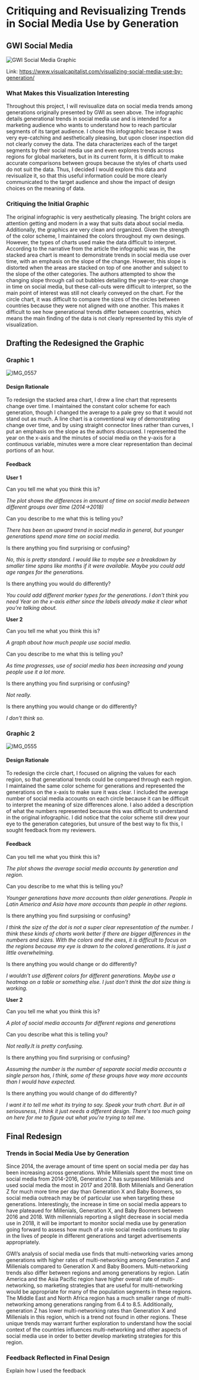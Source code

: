 # Critiquing and Revisualizing Trends in Social Media Use by Generation

## GWI Social Media 


![GWI Social Media Graphic](https://user-images.githubusercontent.com/93174933/141027287-fb30d021-e1ee-4df1-94b8-1875a2bfb901.PNG)

Link: https://www.visualcapitalist.com/visualizing-social-media-use-by-generation/


### What Makes this Visualization Interesting
Throughout this project, I will revisualize data on social media trends among generations originally presented by GWI as seen above. The infographic details generational trends in social media use and is intended for a marketing audience who wants to understand how to reach particular segments of its target audience. I chose this infographic because it was very eye-catching and aesthetically pleasing, but upon closer inspection did not clearly convey the data. The data characterizes each of the target segments by their social media use and even explores trends across regions for global marketers, but in its current form, it is difficult to make accurate comparisons between groups because the styles of charts used do not suit the data. Thus, I decided I would explore this data and revisualize it, so that this useful information could be more clearly communicated to the target audience and show the impact of design choices on the meaning of data. 

### Critiquing the Initial Graphic

The original infographic is very aesthetically pleasing. The bright colors are attention getting and modern in a way that suits data about social media. Additionally, the graphics are very clean and organized. Given the strength of the color scheme, I maintained the colors throughout my own desings. However, the types of charts used make the data difficult to interpret. According to the narrative from the article the infographic was in, the stacked area chart is meant to demonstrate trends in social media use over time, with an emphasis on the slope of the change. However, this slope is distorted when the areas are stacked on top of one another and subject to the slope of the other categories. The authors attempted to show the changing slope through call out bubbles detailing the year-to-year change in time on social media, but these call-outs were difficult to interpret, so the main point of interest was still not clearly conveyed on the chart. For the circle chart, it was difficult to compare the sizes of the circles between countries because they were not aligned with one another. This makes it difficult to see how generational trends differ between countries, which means the main finding of the data is not clearly represented by this style of visualization.

## Drafting the Redesigned the Graphic

### Graphic 1
![IMG_0557](https://user-images.githubusercontent.com/93174933/141028382-457fbb7b-3989-4fb8-828f-376a3d9405b3.jpg)

 
#### Design Rationale
To redesign the stacked area chart, I drew a line chart that represents change over time. I maintained the constant color scheme for each generation, though I changed the average to a pale grey so that it would not stand out as much. A line chart is a conventional way of demonstrating change over time, and by using straight connector lines rather than curves, I put an emphasis on the slope as the authors discussed. I represented the year on the x-axis and the minutes of social media on the y-axis for a continuous variable, minutes were a more clear representation than decimal portions of an hour. 
 
#### Feedback

**User 1**

Can you tell me what you think this is?

_The plot shows the differences in amount of time on social media between different groups over time (2014->2018)_

Can you describe to me what this is telling you? 


_There has been an upward trend in social media in general, but younger generations spend more time on social media._

Is there anything you find surprising or confusing?

_No, this is pretty standard. I would like to maybe see a breakdown by smaller time spans like months if it were available. Maybe you could add age ranges for the generations._

Is there anything you would do differently?

_You could add different marker types for the generations. I don't think you need Year on the x-axis either since the labels already make it clear what you're talking about._

**User 2**

Can you tell me what you think this is?


_A graph about how much people use social media._

Can you describe to me what this is telling you?

_As time progresses, use of social media has been increasing and young people use it a lot more._

Is there anything you find surprising or confusing?

_Not really._

Is there anything you would change or do differently?

_I don't think so._

### Graphic 2
![IMG_0555](https://user-images.githubusercontent.com/93174933/141028431-a8dccb70-8a3a-40d2-9a6e-214a366b4592.jpg)

 
#### Design Rationale
To redesign the circle chart, I focused on aligning the values for each region, so that generational trends could be compared through each region. I maintained the same color scheme for generations and represented the generations on the x-axis to make sure it was clear. I included the average number of social media accounts on each circle because it can be difficult to interpret the meaning of size differences alone. I also added a description of what the numbers represented because this was difficult to understand in the original infographic. I did notice that the color scheme still drew your eye to the generation categories, but unsure of the best way to fix this, I sought feedback from my reviewers.
 
#### Feedback

Can you tell me what you think this is?

_The plot shows the average social media accounts by generation and region._

Can you describe to me what this is telling you?

_Younger generations have more accounts than older generations. People in Latin America and Asia have more accounts than people in other regions._

Is there anything you find surpsising or confusing?

_I think the size of the dot is not a super clear representation of the number. I think these kinds of charts work better if there are bigger differences in the numbers and sizes. With the colors and the axes, it is difficult to focus on the regions because my eye is drawn to the colored generations. It is just a little overwhelming._

Is there anything you would change or do differently?

_I wouldn't use different colors for different generations. Maybe use a heatmap on a table or something else. I just don't think the dot size thing is working._

**User 2**

Can you tell me what you think this is?

_A plot of social media accounts for different regions and generations_

Can you describe what this is telling you?

_Not really.It is pretty confusing._

Is there anything you find surprising or confusing?

_Assuming the number is the number of separate social media accounts a single person has, I think, some of these groups have way more accounts than I would have expected._

Is there anything you would change of do differently?

_I want it to tell me what its trying to say. Speak your truth chart. But in all seriousness, I think it just needs a different design. There's too much going on here for me to figure out what  you're trying to tell me._

## Final Redesign

### Trends in Social Media Use by Generation

<div class="flourish-embed flourish-chart" data-src="visualisation/7779922"><script src="https://public.flourish.studio/resources/embed.js"></script></div>

Since 2014, the average amount of time spent on social media per day has been increasing across generations. While Millenials spent the most time on social media from 2014-2016, Generation Z has surpassed Millenials and used social media the most in 2017 and 2018. Both Millenials and Generation Z for much more time per day than Generation X and Baby Boomers, so social media outreach may be of particular use when targeting these generations. Interestingly, the increase in time on social media appears to have plateaued for Millenials, Generation X, and Baby Boomers between 2016 and 2018. With millennials reporting a slight decrease in social media use in 2018, it will be important to monitor social media use by generation going forward to assess how much of a role social media continues to play in the lives of people in different generations and target advertisements appropriately.

<div class="flourish-embed flourish-scatter" data-src="visualisation/7780306"><script src="https://public.flourish.studio/resources/embed.js"></script></div>

GWI’s analysis of social media use finds that multi-networking varies among generations with higher rates of multi-networking among Generation Z and Millenials compared to Generation X and Baby Boomers. Multi-networking trends also differ between regions and among generations by region. Latin America and the Asia Pacific region have higher overall rate of multi-networking, so marketing strategies that are useful for multi-networking would be appropriate for many of the population segments in these regions. The Middle East and North Africa region has a much smaller range of multi-networking among generations ranging from 6.4 to 8.5. Additionally, generation Z has lower multi-networking rates than Generation X and Millenials in this region, which is a trend not found in other regions. These unique trends may warrant further exploration to understand how the social context of the countries influences multi-networking and other aspects of social media use in order to better develop  marketing strategies for this region. 


### Feedback Reflected in Final Design

Explain how I used the feedback

